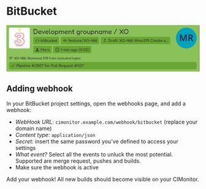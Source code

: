 # BitBucket

![BitBucket status example](../images/status/bitbucket.png)

## Adding webhook

In your BitBucket project settings, open the webhooks page, and add a webhook:

- _WebHook URL_: `cimonitor.example.com/webhook/bitbucket` (replace your domain name)
- _Content type_: `application/json`
- _Secret:_ insert the same password you've defined to access your settings
- _What event?_ Select all the events to unluck the most potential. Supported are merge request, pushes and builds.
- Make sure the webhook is active

Add your webhook! All new builds should become visible on your CIMonitor.
